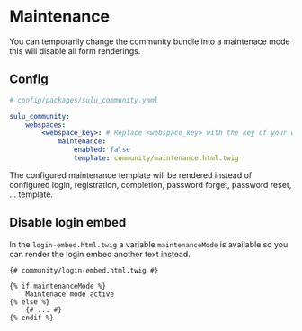 # Maintenance

You can temporarily change the community bundle into a maintenace mode 
this will disable all form renderings.

## Config

```yml
# config/packages/sulu_community.yaml

sulu_community:
    webspaces:
        <webspace_key>: # Replace <webspace_key> with the key of your webspace
            maintenance:
                enabled: false
                template: community/maintenance.html.twig
```

The configured maintenance template will be rendered instead of configured 
login, registration, completion, password forget, password reset, ... template.

## Disable login embed

In the `login-embed.html.twig` a variable `maintenanceMode` is available so you can render
the login embed another text instead.

```twig
{# community/login-embed.html.twig #}

{% if maintenanceMode %}
    Maintenace mode active
{% else %}
    {# ... #}
{% endif %}
```
